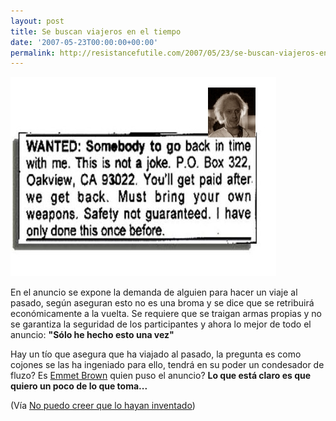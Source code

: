 ```yaml
---
layout: post
title: Se buscan viajeros en el tiempo
date: '2007-05-23T00:00:00+00:00'
permalink: http://resistancefutile.com/2007/05/23/se-buscan-viajeros-en-el-tiempo/
---
```

<img class="centro" src='/assets/back.jpg' alt='demanda de viajeros del tiempo' />

En el anuncio se expone la demanda de alguien para hacer un viaje al pasado, según aseguran esto no es una broma y se dice que se retribuirá económicamente a la vuelta. Se requiere que se traigan armas propias y no se garantiza la seguridad de los participantes y ahora lo mejor de todo el anuncio: <strong>"Sólo he hecho esto una vez"</strong>

Hay un tío que asegura que ha viajado al pasado, la pregunta es como cojones se las ha ingeniado para ello, tendrá en su poder un condesador de fluzo? Es <a href="http://en.wikipedia.org/wiki/Emmett_Brown">Emmet Brown</a> quien puso el anuncio? <strong>Lo que está claro es que quiero un poco de lo que toma...</strong>

(Vía <a href="http://www.nopuedocreer.com/quelohayaninventado/2364/viajar-en-el-tiempo-%c2%bfalgun-voluntario/">No puedo creer que lo hayan inventado</a>)

